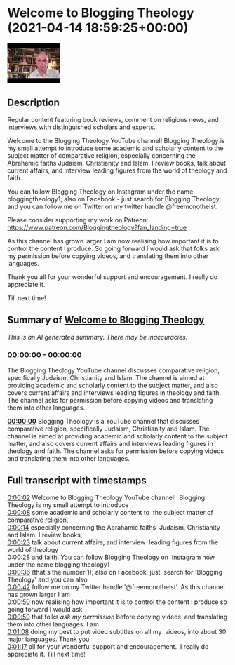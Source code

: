 # Welcome to Blogging Theology (2021-04-14 18:59:25+00:00)

![alt Welcome to Blogging Theology](wlU3hDC1u1U.jpg "Welcome to Blogging Theology")

## Description

Regular content featuring book reviews, comment on religious news, and interviews with distinguished scholars and experts. 

Welcome to the Blogging Theology YouTube channel! Blogging Theology is my small attempt to introduce some academic and scholarly content to the subject matter of comparative religion, especially concerning the Abrahamic faiths Judaism, Christianity and Islam. I review books, talk about current affairs, and interview leading figures from the world of theology and faith.

You can follow Blogging Theology on Instagram under the name bloggingtheology1; also on Facebook - just search for Blogging Theology; and you can follow me on Twitter on my twitter handle @freemonotheist.

Please consider supporting my work on Patreon: https://www.patreon.com/Bloggingtheology?fan_landing=true

As this channel has grown larger I am now realising how important it is to control the content I produce. So going forward I would ask that folks ask my permission before copying videos, and translating them into other languages.

Thank you all for your wonderful support and encouragement. I really do appreciate it.

Till next time!

## Summary of [Welcome to Blogging Theology](https://www.youtube.com/watch?v=wlU3hDC1u1U)


*This is an AI generated summary. There may be inaccuracies. [](/)*

### [00:00:00](https://www.youtube.com/watch?v=wlU3hDC1u1U&t=0) - [00:00:00](https://www.youtube.com/watch?v=wlU3hDC1u1U&t=0)

The Blogging Theology YouTube channel discusses comparative religion, specifically Judaism, Christianity and Islam. The channel is aimed at providing academic and scholarly content to the subject matter, and also covers current affairs and interviews leading figures in theology and faith. The channel asks for permission before copying videos and translating them into other languages.

**[00:00:00](https://www.youtube.com/watch?v=wlU3hDC1u1U&t=0)** Blogging Theology is a YouTube channel that discusses comparative religion, specifically Judaism, Christianity and Islam. The channel is aimed at providing academic and scholarly content to the subject matter, and also covers current affairs and interviews leading figures in theology and faith. The channel asks for permission before copying videos and translating them into other languages.

## Full transcript with timestamps

[0:00:02](https://youtu.be/wlU3hDC1u1U?t=2) Welcome to Blogging Theology YouTube channel! 
Blogging Theology is my small attempt to introduce    
[0:00:08](https://youtu.be/wlU3hDC1u1U?t=8) some academic and scholarly content to 
the subject matter of comparative religion,    
[0:00:14](https://youtu.be/wlU3hDC1u1U?t=14) especially concerning the Abrahamic faiths 
Judaism, Christianity and Islam. I review books,    
[0:00:23](https://youtu.be/wlU3hDC1u1U?t=23) talk about current affairs, and interview 
leading figures from the world of theology    
[0:00:28](https://youtu.be/wlU3hDC1u1U?t=28) and faith. You can follow Blogging Theology on 
Instagram now under the name blogging theology1    
[0:00:36](https://youtu.be/wlU3hDC1u1U?t=36) (that's the number 1); also on Facebook, just 
search for 'Blogging Theology' and you can also    
[0:00:42](https://youtu.be/wlU3hDC1u1U?t=42) follow me on my Twitter handle '@freemonotheist'. As this channel has grown larger I am    
[0:00:50](https://youtu.be/wlU3hDC1u1U?t=50) now realising how important it is to control the content I produce so going forward I would ask    
[0:00:59](https://youtu.be/wlU3hDC1u1U?t=59) that folks *ask my permission* before copying videos 
and translating them into other languages. I am    
[0:01:08](https://youtu.be/wlU3hDC1u1U?t=68) doing my best to put video subtitles on all my 
videos, into about 30 major languages. Thank you    
[0:01:17](https://youtu.be/wlU3hDC1u1U?t=77) all for your wonderful support and encouragement. 
I really do appreciate it. Till next time!  
